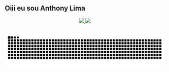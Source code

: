 ## Oiii eu sou Anthony Lima
<div align="center">
  <a href="https://github.com/anthonylimax">
  <img height="180em" src="https://github-readme-stats.vercel.app/api?username=anthonylimax&show_icons=true&theme=dark&include_all_commits=true&count_private=true"/>
  <img height="180em" src="https://github-readme-stats.vercel.app/api/top-langs/?username=anthonylimax&layout=compact&langs_count=7&theme=light"/>
</div>
  
  ##
  ![Snake animation](https://github.com/anthonylimax/anthonylimax/blob/output/github-contribution-grid-snake.svg)
 
</div>
